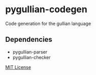 # pygullian-codegen
Code generation for the gullian language

## Dependencies
* pygullian-parser
* pygullian-checker

[MIT License](./LICENSE)